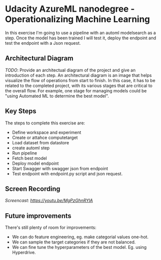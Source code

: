 # Udacity AzureML nanodegree - Operationalizing Machine Learning

In this exercise I'm going to use a pipeline with an automl modelsearch as a step. Once the model has been trained I will test it, deploy the endpoint and test the endpoint with a Json request.

## Architectural Diagram
*TODO*: Provide an architectual diagram of the project and give an introduction of each step. An architectural diagram is an image that helps visualize the flow of operations from start to finish. In this case, it has to be related to the completed project, with its various stages that are critical to the overall flow. For example, one stage for managing models could be "using Automated ML to determine the best model". 

## Key Steps
The steps to complete this exercise are:

  * Define workspace and experiment
  * Create or attahce computetarget
  * Load dataset from datastore
  * create automl step
  * Run pipeline
  * Fetch best model
  * Deploy model endpoint
  * Start Swagger with swagger json from endpoint
  * Test endpoint with endpoint.py script and json request.

## Screen Recording
*Screencast: https://youtu.be/MgPzGhnRYlA*

## Future improvements
There's still plenty of room for improvements:
  * We can do feature engineering, eg. make categorial values one-hot.
  * We can sample the target categories if they are not balanced.
  * We can fine tune the hyperparameters of the best model. Eg. using Hyperdrive.
